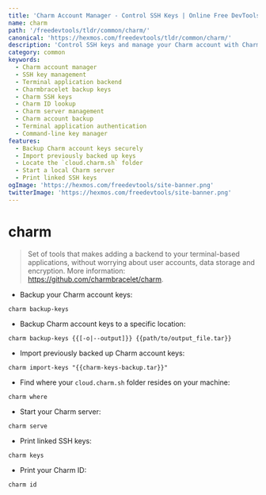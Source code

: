```yaml
---
title: 'Charm Account Manager - Control SSH Keys | Online Free DevTools by Hexmos'
name: charm
path: '/freedevtools/tldr/common/charm/'
canonical: 'https://hexmos.com/freedevtools/tldr/common/charm/'
description: 'Control SSH keys and manage your Charm account with Charm Account Manager. Securely backup, import, and manage your keys for terminal-based apps. Free online tool, no registration required.'
category: common
keywords:
  - Charm account manager
  - SSH key management
  - Terminal application backend
  - Charmbracelet backup keys
  - Charm SSH keys
  - Charm ID lookup
  - Charm server management
  - Charm account backup
  - Terminal application authentication
  - Command-line key manager
features:
  - Backup Charm account keys securely
  - Import previously backed up keys
  - Locate the `cloud.charm.sh` folder
  - Start a local Charm server
  - Print linked SSH keys
ogImage: 'https://hexmos.com/freedevtools/site-banner.png'
twitterImage: 'https://hexmos.com/freedevtools/site-banner.png'
---
```


# charm

> Set of tools that makes adding a backend to your terminal-based applications, without worrying about user accounts, data storage and encryption.
> More information: <https://github.com/charmbracelet/charm>.

- Backup your Charm account keys:

`charm backup-keys`

- Backup Charm account keys to a specific location:

`charm backup-keys {{[-o|--output]}} {{path/to/output_file.tar}}`

- Import previously backed up Charm account keys:

`charm import-keys "{{charm-keys-backup.tar}}"`

- Find where your `cloud.charm.sh` folder resides on your machine:

`charm where`

- Start your Charm server:

`charm serve`

- Print linked SSH keys:

`charm keys`

- Print your Charm ID:

`charm id`
